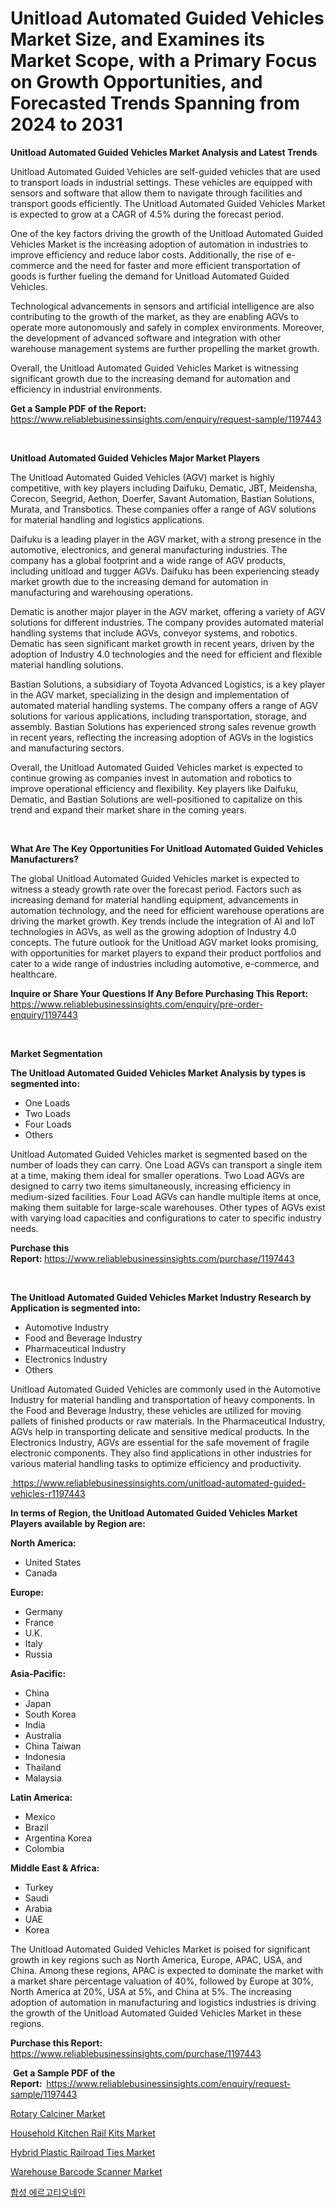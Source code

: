 <p><h1>Unitload Automated Guided Vehicles Market Size, and Examines its Market Scope, with a Primary Focus on Growth Opportunities, and Forecasted Trends Spanning from 2024 to 2031</h1></p><p><strong>Unitload Automated Guided Vehicles Market Analysis and Latest Trends</strong></p>
<p><p>Unitload Automated Guided Vehicles are self-guided vehicles that are used to transport loads in industrial settings. These vehicles are equipped with sensors and software that allow them to navigate through facilities and transport goods efficiently. The Unitload Automated Guided Vehicles Market is expected to grow at a CAGR of 4.5% during the forecast period.</p><p>One of the key factors driving the growth of the Unitload Automated Guided Vehicles Market is the increasing adoption of automation in industries to improve efficiency and reduce labor costs. Additionally, the rise of e-commerce and the need for faster and more efficient transportation of goods is further fueling the demand for Unitload Automated Guided Vehicles.</p><p>Technological advancements in sensors and artificial intelligence are also contributing to the growth of the market, as they are enabling AGVs to operate more autonomously and safely in complex environments. Moreover, the development of advanced software and integration with other warehouse management systems are further propelling the market growth.</p><p>Overall, the Unitload Automated Guided Vehicles Market is witnessing significant growth due to the increasing demand for automation and efficiency in industrial environments.</p></p>
<p><strong>Get a Sample PDF of the Report:&nbsp;</strong> <a href="https://www.reliablebusinessinsights.com/enquiry/request-sample/1197443">https://www.reliablebusinessinsights.com/enquiry/request-sample/1197443</a></p>
<p>&nbsp;</p>
<p><strong>Unitload Automated Guided Vehicles Major Market Players</strong></p>
<p><p>The Unitload Automated Guided Vehicles (AGV) market is highly competitive, with key players including Daifuku, Dematic, JBT, Meidensha, Corecon, Seegrid, Aethon, Doerfer, Savant Automation, Bastian Solutions, Murata, and Transbotics. These companies offer a range of AGV solutions for material handling and logistics applications.</p><p>Daifuku is a leading player in the AGV market, with a strong presence in the automotive, electronics, and general manufacturing industries. The company has a global footprint and a wide range of AGV products, including unitload and tugger AGVs. Daifuku has been experiencing steady market growth due to the increasing demand for automation in manufacturing and warehousing operations.</p><p>Dematic is another major player in the AGV market, offering a variety of AGV solutions for different industries. The company provides automated material handling systems that include AGVs, conveyor systems, and robotics. Dematic has seen significant market growth in recent years, driven by the adoption of Industry 4.0 technologies and the need for efficient and flexible material handling solutions.</p><p>Bastian Solutions, a subsidiary of Toyota Advanced Logistics, is a key player in the AGV market, specializing in the design and implementation of automated material handling systems. The company offers a range of AGV solutions for various applications, including transportation, storage, and assembly. Bastian Solutions has experienced strong sales revenue growth in recent years, reflecting the increasing adoption of AGVs in the logistics and manufacturing sectors.</p><p>Overall, the Unitload Automated Guided Vehicles market is expected to continue growing as companies invest in automation and robotics to improve operational efficiency and flexibility. Key players like Daifuku, Dematic, and Bastian Solutions are well-positioned to capitalize on this trend and expand their market share in the coming years.</p></p>
<p>&nbsp;</p>
<p><strong>What Are The Key Opportunities For Unitload Automated Guided Vehicles Manufacturers?</strong></p>
<p><p>The global Unitload Automated Guided Vehicles market is expected to witness a steady growth rate over the forecast period. Factors such as increasing demand for material handling equipment, advancements in automation technology, and the need for efficient warehouse operations are driving the market growth. Key trends include the integration of AI and IoT technologies in AGVs, as well as the growing adoption of Industry 4.0 concepts. The future outlook for the Unitload AGV market looks promising, with opportunities for market players to expand their product portfolios and cater to a wide range of industries including automotive, e-commerce, and healthcare.</p></p>
<p><strong>Inquire or Share Your Questions If Any Before Purchasing This Report:</strong> <a href="https://www.reliablebusinessinsights.com/enquiry/pre-order-enquiry/1197443">https://www.reliablebusinessinsights.com/enquiry/pre-order-enquiry/1197443</a></p>
<p>&nbsp;</p>
<p><strong>Market Segmentation</strong></p>
<p><strong>The Unitload Automated Guided Vehicles Market Analysis by types is segmented into:</strong></p>
<p><ul><li>One Loads</li><li>Two Loads</li><li>Four Loads</li><li>Others</li></ul></p>
<p><p>Unitload Automated Guided Vehicles market is segmented based on the number of loads they can carry. One Load AGVs can transport a single item at a time, making them ideal for smaller operations. Two Load AGVs are designed to carry two items simultaneously, increasing efficiency in medium-sized facilities. Four Load AGVs can handle multiple items at once, making them suitable for large-scale warehouses. Other types of AGVs exist with varying load capacities and configurations to cater to specific industry needs.</p></p>
<p><strong>Purchase this Report:&nbsp;</strong><a href="https://www.reliablebusinessinsights.com/purchase/1197443">https://www.reliablebusinessinsights.com/purchase/1197443</a></p>
<p>&nbsp;</p>
<p><strong>The Unitload Automated Guided Vehicles Market Industry Research by Application is segmented into:</strong></p>
<p><ul><li>Automotive Industry</li><li>Food and Beverage Industry</li><li>Pharmaceutical Industry</li><li>Electronics Industry</li><li>Others</li></ul></p>
<p><p>Unitload Automated Guided Vehicles are commonly used in the Automotive Industry for material handling and transportation of heavy components. In the Food and Beverage Industry, these vehicles are utilized for moving pallets of finished products or raw materials. In the Pharmaceutical Industry, AGVs help in transporting delicate and sensitive medical products. In the Electronics Industry, AGVs are essential for the safe movement of fragile electronic components. They also find applications in other industries for various material handling tasks to optimize efficiency and productivity.</p></p>
<p><a href="https://www.reliablebusinessinsights.com/unitload-automated-guided-vehicles-r1197443">&nbsp;https://www.reliablebusinessinsights.com/unitload-automated-guided-vehicles-r1197443</a></p>
<p><strong>In terms of Region, the Unitload Automated Guided Vehicles Market Players available by Region are:</strong></p>
<p>
    <p> <strong> North America: </strong>
        <ul>
            <li>United States</li>
            <li>Canada</li>
        </ul>
        </p> 
    <p> <strong> Europe: </strong>
        <ul>
            <li>Germany</li>
            <li>France</li>
            <li>U.K.</li>
            <li>Italy</li>
            <li>Russia</li>
        </ul>
        </p> 
    <p> <strong> Asia-Pacific: </strong>
        <ul>
            <li>China</li>
            <li>Japan</li>
            <li>South Korea</li>
            <li>India</li>
            <li>Australia</li>
            <li>China Taiwan</li>
            <li>Indonesia</li>
            <li>Thailand</li>
            <li>Malaysia</li>
        </ul>
        </p> 
    <p> <strong> Latin America: </strong>
        <ul>
            <li>Mexico</li>
            <li>Brazil</li>
            <li>Argentina Korea</li>
            <li>Colombia</li>
        </ul>
        </p> 
    <p> <strong> Middle East & Africa: </strong>
        <ul>
            <li>Turkey</li>
            <li>Saudi</li>
            <li>Arabia</li>
            <li>UAE</li>
            <li>Korea</li>
        </ul>
    </p>
    </p>
<p><p>The Unitload Automated Guided Vehicles Market is poised for significant growth in key regions such as North America, Europe, APAC, USA, and China. Among these regions, APAC is expected to dominate the market with a market share percentage valuation of 40%, followed by Europe at 30%, North America at 20%, USA at 5%, and China at 5%. The increasing adoption of automation in manufacturing and logistics industries is driving the growth of the Unitload Automated Guided Vehicles Market in these regions.</p></p>
<p><strong>Purchase this Report: </strong><a href="https://www.reliablebusinessinsights.com/purchase/1197443">https://www.reliablebusinessinsights.com/purchase/1197443</a></p>
<p>&nbsp;<strong>Get a Sample PDF of the Report:&nbsp;&nbsp;</strong><a href="https://www.reliablebusinessinsights.com/enquiry/request-sample/1197443">https://www.reliablebusinessinsights.com/enquiry/request-sample/1197443</a></p>
<p><strong></strong></p>
<p><p><a href="https://github.com/lukmanduiky01/Market-Research-Report-List-1/blob/main/rotary-calciner-market.md">Rotary Calciner Market</a></p><p><a href="https://www.linkedin.com/pulse/household-kitchen-rail-kits-market-size-growing-cagr-89-tlhbf?trackingId=Ln7tlzhQspPvPWOapfI8Qg%3D%3D">Household Kitchen Rail Kits Market</a></p><p><a href="https://www.linkedin.com/pulse/hybrid-plastic-railroad-ties-market-analysis-report-global-5nq6f?trackingId=DCH%2FYG6SHdV6qYENAOTgcw%3D%3D">Hybrid Plastic Railroad Ties Market</a></p><p><a href="https://github.com/Gilanghao0/Market-Research-Report-List-1/blob/main/warehouse-barcode-scanner-market.md">Warehouse Barcode Scanner Market</a></p><p><a href="https://github.com/JeromeRtyau89966/Market-Research-Report-List-2/blob/main/7467205176144.md">합성 에르고티오네인</a></p></p>